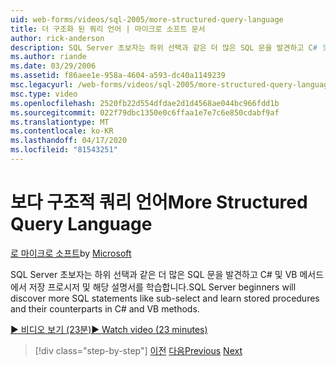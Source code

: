 ```yaml
---
uid: web-forms/videos/sql-2005/more-structured-query-language
title: 더 구조화 된 쿼리 언어 | 마이크로 소프트 문서
author: rick-anderson
description: SQL Server 초보자는 하위 선택과 같은 더 많은 SQL 문을 발견하고 C# 및 VB 메서드에서 저장 프로시저 및 해당 설명서를 학습합니다.
ms.author: riande
ms.date: 03/29/2006
ms.assetid: f86aee1e-958a-4604-a593-dc40a1149239
msc.legacyurl: /web-forms/videos/sql-2005/more-structured-query-language
msc.type: video
ms.openlocfilehash: 2520fb22d554dfdae2d1d4568ae044bc966fdd1b
ms.sourcegitcommit: 022f79dbc1350e0c6ffaa1e7e7c6e850cdabf9af
ms.translationtype: MT
ms.contentlocale: ko-KR
ms.lasthandoff: 04/17/2020
ms.locfileid: "81543251"
---
```

# <a name="more-structured-query-language"></a><span data-ttu-id="2acb1-103">보다 구조적 쿼리 언어</span><span class="sxs-lookup"><span data-stu-id="2acb1-103">More Structured Query Language</span></span>

<span data-ttu-id="2acb1-104">[로 마이크로 소프트](https://github.com/microsoft)</span><span class="sxs-lookup"><span data-stu-id="2acb1-104">by [Microsoft](https://github.com/microsoft)</span></span>

<span data-ttu-id="2acb1-105">SQL Server 초보자는 하위 선택과 같은 더 많은 SQL 문을 발견하고 C# 및 VB 메서드에서 저장 프로시저 및 해당 설명서를 학습합니다.</span><span class="sxs-lookup"><span data-stu-id="2acb1-105">SQL Server beginners will discover more SQL statements like sub-select and learn stored procedures and their counterparts in C# and VB methods.</span></span>

[<span data-ttu-id="2acb1-106">&#9654; 비디오 보기 (23분)</span><span class="sxs-lookup"><span data-stu-id="2acb1-106">&#9654; Watch video (23 minutes)</span></span>](https://channel9.msdn.com/Blogs/ASP-NET-Site-Videos/more-structured-query-language)

> [!div class="step-by-step"]
> <span data-ttu-id="2acb1-107">[이전](manipulating-database-data.md)
> [다음](understanding-security-and-network-connectivity.md)</span><span class="sxs-lookup"><span data-stu-id="2acb1-107">[Previous](manipulating-database-data.md)
[Next](understanding-security-and-network-connectivity.md)</span></span>
